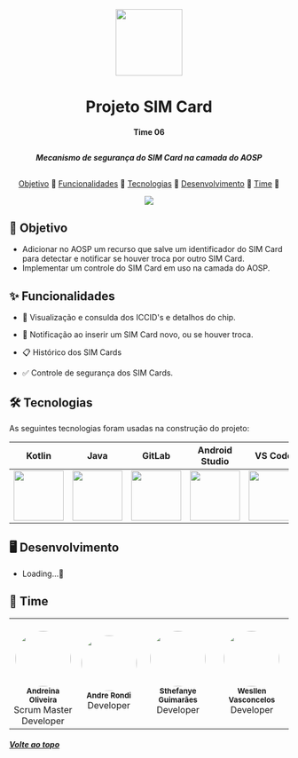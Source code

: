 
<div align = "center">
  <img width = "120" src = "https://user-images.githubusercontent.com/51168329/156935527-fd419369-917d-4391-80ca-d16706b0e7a3.png">
  <h1>Projeto SIM Card</h1>
  <h4>Time 06</h4>
</div>

##
<div align = "center">
  <h5> Mecanismo de segurança do SIM Card na camada do AOSP </h5> 
</div>

##

<div align = "center">
    <p align ="center">
    <a href="#-objetivo">Objetivo</a> 📍
    <a href="#-funcionalidades">Funcionalidades</a> 📍 
    <a href="#-tecnologias">Tecnologias</a> 📍 
    <a href="#%EF%B8%8F-desenvolvimento">Desenvolvimento</a> 📍 
    <a href="#-time">Time</a> 📍 
    </p>
    <img src = "https://user-images.githubusercontent.com/51168329/156935831-9975de71-4d94-4036-a627-5b3986d974d3.png">
</div>


## 📝 Objetivo

- Adicionar no AOSP um recurso que salve um identificador do SIM Card para detectar e notificar se houver
troca por outro SIM Card. 
- Implementar um controle do SIM Card em uso na camada do AOSP. 

## ✨ Funcionalidades

- 💾 Visualização e consulda dos ICCID's e detalhos do chip.

- 📲 Notificação ao inserir um SIM Card novo, ou se houver troca.

- 📋 Histórico dos SIM Cards

- ✅ Controle de segurança dos SIM Cards.

## 🛠 Tecnologias 

As seguintes tecnologias foram usadas na construção do projeto:

| Kotlin | Java | GitLab | Android Studio | VS Code |
| ------------ | ------------- | ------------- | ------------- | ------------- |
| <a href="https://kotlinlang.org/"> <img src="https://seeklogo.com/images/K/kotlin-logo-30C1970B05-seeklogo.com.png" width="90"> </a> | <a href="https://www.java.com/pt-BR/"> <img src="https://cdn.worldvectorlogo.com/logos/java-14.svg" width="90"> </a> | <a href="https://about.gitlab.com/"> <img src="https://www.justsoftware.com.br/assets/images/GitLab_Logo.svg.png" width="90"> </a> |<a href="https://developer.android.com/"> <img src="https://1.bp.blogspot.com/-LgTa-xDiknI/X4EflN56boI/AAAAAAAAPuk/24YyKnqiGkwRS9-_9suPKkfsAwO4wHYEgCLcBGAsYHQ/s0/image9.png" width="90"> </a> |<a href="https://code.visualstudio.com/"> <img src="https://cdn.freebiesupply.com/logos/large/2x/visual-studio-code-logo-png-transparent.png" width="90"> </a> |

## 🖥️ Desenvolvimento

- Loading...🚀

## 🤝 Time

<table>
  <tr>
    <td align="center"><br><img style="border-radius: 50%;" src="https://user-images.githubusercontent.com/51168329/156936028-4e2f4b91-c5ee-40a8-9c62-c3d227add69c.png" width="100px;" alt=""/><br /><sub><b>Andreina Oliveira</b></sub></a><br>Scrum Master<br>Developer</td>
    <td align="center"><img style="border-radius: 50%;" src="https://user-images.githubusercontent.com/51168329/156935899-87bd49c9-6927-4ba2-a357-02e687444134.png" width="100px;" alt=""/><br /><sub><b>Andre Rondi</b></sub></a><br>Developer</td>
    <td align="center"><img style="border-radius: 50%;" src="https://user-images.githubusercontent.com/51168329/156935924-8456ffcc-665e-477a-816e-6349cc6269df.png" width="100px;" alt=""/><br /><sub><b>Sthefanye Guimarães</b></sub></a><br>Developer</td>
    <td align="center"><img style="border-radius: 50%;" src="https://user-images.githubusercontent.com/51168329/156935974-5bf52532-3c0a-475f-80b8-fcd24f868062.png" width="100px;" alt=""/><br /><sub><b>Wesllen Vasconcelos</b></sub></a><br>Developer</td>
  </tr>
</table>
<div>
  
  <h5> <a href="#top">Volte ao topo</a> </h5>

</div>
